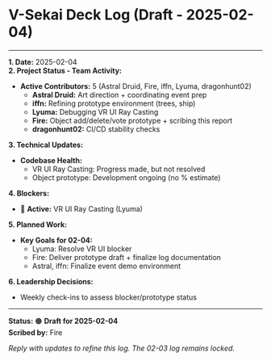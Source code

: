 # V-Sekai Deck Log (Draft - 2025-02-04)

---

**1. Date:** 2025-02-04  
**2. Project Status - Team Activity:**

- **Active Contributors:** 5 (Astral Druid, Fire, iffn, Lyuma, dragonhunt02)
  - **Astral Druid:** Art direction + coordinating event prep
  - **iffn:** Refining prototype environment (trees, ship)
  - **Lyuma:** Debugging VR UI Ray Casting
  - **Fire:** Object add/delete/vote prototype + scribing this report
  - **dragonhunt02:** CI/CD stability checks

**3. Technical Updates:**

- **Codebase Health:**
  - VR UI Ray Casting: Progress made, but not resolved
  - Object prototype: Development ongoing (no % estimate)

**4. Blockers:**

- 🛑 **Active:** VR UI Ray Casting (Lyuma)

**5. Planned Work:**

- **Key Goals for 02-04:**
  - Lyuma: Resolve VR UI blocker
  - Fire: Deliver prototype draft + finalize log documentation
  - Astral, iffn: Finalize event demo environment

**6. Leadership Decisions:**

- Weekly check-ins to assess blocker/prototype status

---

**Status:** 🟠 **Draft for 2025-02-04**  
**Scribed by:** Fire

_Reply with updates to refine this log. The 02-03 log remains locked._

